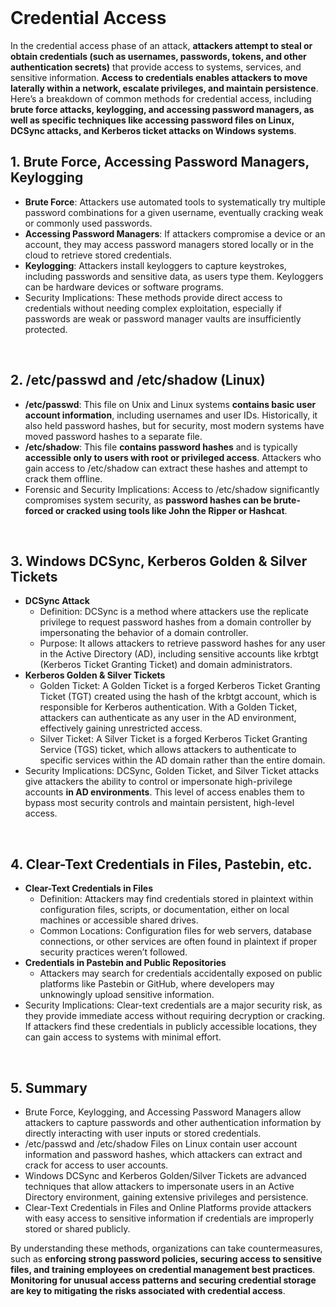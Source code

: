 <br>

# Credential Access
In the credential access phase of an attack, **attackers attempt to steal or obtain credentials (such as usernames, passwords, tokens, and other authentication secrets)** that provide access to systems, services, and sensitive information. **Access to credentials enables attackers to move laterally within a network, escalate privileges, and maintain persistence**. Here’s a breakdown of common methods for credential access, including **brute force attacks, keylogging, and accessing password managers, as well as specific techniques like accessing password files on Linux, DCSync attacks, and Kerberos ticket attacks on Windows systems**.

## 1. Brute Force, Accessing Password Managers, Keylogging
  - **Brute Force**: Attackers use automated tools to systematically try multiple password combinations for a given username, eventually cracking weak or commonly used passwords.
  - **Accessing Password Managers**: If attackers compromise a device or an account, they may access password managers stored locally or in the cloud to retrieve stored credentials.
  - **Keylogging**: Attackers install keyloggers to capture keystrokes, including passwords and sensitive data, as users type them. Keyloggers can be hardware devices or software programs.
  - Security Implications: These methods provide direct access to credentials without needing complex exploitation, especially if passwords are weak or password manager vaults are insufficiently protected.  
<br>

## 2. /etc/passwd and /etc/shadow (Linux)
  - **/etc/passwd**: This file on Unix and Linux systems **contains basic user account information**, including usernames and user IDs. Historically, it also held password hashes, but for security, most modern systems have moved password hashes to a separate file.
  - **/etc/shadow**: This file **contains password hashes** and is typically **accessible only to users with root or privileged access**. Attackers who gain access to /etc/shadow can extract these hashes and attempt to crack them offline.
  - Forensic and Security Implications: Access to /etc/shadow significantly compromises system security, as **password hashes can be brute-forced or cracked using tools like John the Ripper or Hashcat**.  
<br>

## 3. Windows DCSync, Kerberos Golden & Silver Tickets
  - **DCSync Attack**
    - Definition: DCSync is a method where attackers use the replicate privilege to request password hashes from a domain controller by impersonating the behavior of a domain controller.
    - Purpose: It allows attackers to retrieve password hashes for any user in the Active Directory (AD), including sensitive accounts like krbtgt (Kerberos Ticket Granting Ticket) and domain administrators.
  - **Kerberos Golden & Silver Tickets**
    - Golden Ticket: A Golden Ticket is a forged Kerberos Ticket Granting Ticket (TGT) created using the hash of the krbtgt account, which is responsible for Kerberos authentication. With a Golden Ticket, attackers can authenticate as any user in the AD environment, effectively gaining unrestricted access.
    - Silver Ticket: A Silver Ticket is a forged Kerberos Ticket Granting Service (TGS) ticket, which allows attackers to authenticate to specific services within the AD domain rather than the entire domain.
  - Security Implications: DCSync, Golden Ticket, and Silver Ticket attacks give attackers the ability to control or impersonate high-privilege accounts **in AD environments**. This level of access enables them to bypass most security controls and maintain persistent, high-level access.  
<br>

## 4. Clear-Text Credentials in Files, Pastebin, etc.
  - **Clear-Text Credentials in Files**
    - Definition: Attackers may find credentials stored in plaintext within configuration files, scripts, or documentation, either on local machines or accessible shared drives.
    - Common Locations: Configuration files for web servers, database connections, or other services are often found in plaintext if proper security practices weren’t followed.
  - **Credentials in Pastebin and Public Repositories**
    - Attackers may search for credentials accidentally exposed on public platforms like Pastebin or GitHub, where developers may unknowingly upload sensitive information.
  - Security Implications: Clear-text credentials are a major security risk, as they provide immediate access without requiring decryption or cracking. If attackers find these credentials in publicly accessible locations, they can gain access to systems with minimal effort.  
<br>

## 5. Summary
  - Brute Force, Keylogging, and Accessing Password Managers allow attackers to capture passwords and other authentication information by directly interacting with user inputs or stored credentials.
  - /etc/passwd and /etc/shadow Files on Linux contain user account information and password hashes, which attackers can extract and crack for access to user accounts.
  - Windows DCSync and Kerberos Golden/Silver Tickets are advanced techniques that allow attackers to impersonate users in an Active Directory environment, gaining extensive privileges and persistence.
  - Clear-Text Credentials in Files and Online Platforms provide attackers with easy access to sensitive information if credentials are improperly stored or shared publicly.

By understanding these methods, organizations can take countermeasures, such as **enforcing strong password policies, securing access to sensitive files, and training employees on credential management best practices**. **Monitoring for unusual access patterns and securing credential storage are key to mitigating the risks associated with credential access**.  
<br>